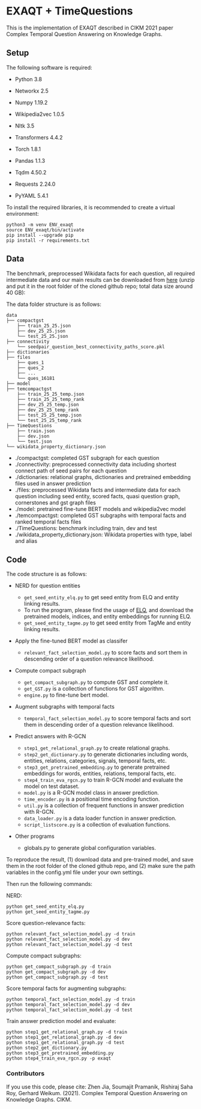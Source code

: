 EXAQT + TimeQuestions
============

This is the implementation of EXAQT described in CIKM 2021 paper Complex Temporal Question Answering on Knowledge Graphs.

Setup 
------

The following software is required:

* Python 3.8

* Networkx 2.5

* Numpy 1.19.2

* Wikipedia2vec 1.0.5

* Nltk 3.5

* Transformers 4.4.2

* Torch 1.8.1

* Pandas 1.1.3

* Tqdm 4.50.2

* Requests 2.24.0

* PyYAML 5.4.1

To install the required libraries, it is recommended to create a virtual environment:

    python3 -m venv ENV_exaqt
    source ENV_exaqt/bin/activate
    pip install --upgrade pip
    pip install -r requirements.txt



Data
------
The benchmark, preprocessed Wikidata facts for each question, all required intermediate data and our main results can be downloaded from [here](https://exaqt.mpi-inf.mpg.de/static/data.zip) (unzip and put it in the root folder of the cloned github repo; total data size around 40 GB): 

The data folder structure is as follows:


```
data
├── compactgst
    ├── train_25_25.json
    ├── dev_25_25.json
    └── test_25_25.json  
├── connectivity
    └── seedpair_question_best_connectivity_paths_score.pkl    
├── dictionaries
├── files
    ├── ques_1
    ├── ques_2
    ├── ...
    └── ques_16181
├── model
├── temcompactgst
    ├── train_25_25_temp.json
    ├── train_25_25_temp_rank
    ├── dev_25_25_temp.json
    ├── dev_25_25_temp_rank
    ├── test_25_25_temp.json
    └── test_25_25_temp_rank
├── TimeQuestions
	├── train.json
    ├── dev.json
    └── test.json
└── wikidata_property_dictionary.json
```

 - ./compactgst: completed GST subgraph for each question
 - ./connectivity: preprocessed connectivity data including shortest connect path of seed pairs for each question
 - ./dictionaries: relational graphs, dictionaries and pretrained embedding files used in answer prediction
 - ./files: preprocessed Wikidata facts and intermediate data for each question including seed entity, scored facts, quasi question graph, cornerstones and gst graph files  
 - ./model: pretrained fine-tune BERT models and wikipedia2vec model
 - ./temcompactgst: completed GST subgraphs with temporal facts and ranked temporal facts files
 - ./TimeQuestions: benchmark including train, dev and test 
 - ./wikidata\_property\_dictionary.json: Wikidata properties with type, label and alias


Code
------
 
The code structure is as follows:
    
- NERD for question entities 
    - `get_seed_entity_elq.py` to get seed entity from ELQ and entity linking results.
    - To run the program, please find the usage of [ELQ](https://github.com/facebookresearch/BLINK/tree/master/elq), and download the pretrained models, indices, and entity embeddings for running ELQ.
    - `get_seed_entity_tagme.py` to get seed entity from TagMe and entity linking results.
    
- Apply the fine-tuned BERT model as classifer
    - `relevant_fact_selection_model.py` to score facts and sort them in descending order of a question relevance likelihood.
    
- Compute compact subgraph
	- `get_compact_subgraph.py` to compute GST and complete it.
	- `get_GST.py` is a collection of functions for GST algorithm.
	- `engine.py` to fine-tune bert model.

- Augment subgraphs with temporal facts
    - `temporal_fact_selection_model.py` to score temporal facts and sort them in descending order of a question relevance likelihood.
	     
- Predict answers with R-GCN
	- `step1_get_relational_graph.py` to create relational graphs.
	- `step2_get_dictionary.py` to generate dictionaries including words, entities, relations, categories, signals, temporal facts, etc. 
	- `step3_get_pretrained_embedding.py` to generate pretrained embeddings for words, entities, relations, temporal facts, etc.
    - `step4_train_eva_rgcn.py` to train R-GCN model and evaluate the model on test dataset.
    - `model.py` is a R-GCN model class in answer prediction.
    - `time_encoder.py` is a positional time encoding function.
	- `util.py` is a collection of frequent functions in answer prediction with R-GCN.
	- `data_loader.py` is a data loader function in answer prediction.
	- `script_listscore.py` is a collection of evaluation functions. 

- Other programs
    - globals.py to generate global configuration variables.

To reproduce the result, (1) download data and pre-trained model, and save them in the root folder of the cloned github repo, and (2) make sure the path variables in the config.yml file under your own settings.

Then run the following commands:

NERD:

    python get_seed_entity_elq.py
    python get_seed_entity_tagme.py

Score question-relevance facts:

    python relevant_fact_selection_model.py -d train 
    python relevant_fact_selection_model.py -d dev
    python relevant_fact_selection_model.py -d test

Compute compact subgraphs:

    python get_compact_subgraph.py -d train
    python get_compact_subgraph.py -d dev
    python get_compact_subgraph.py -d test


Score temporal facts for augmenting subgraphs:

    python temporal_fact_selection_model.py -d train
    python temporal_fact_selection_model.py -d dev
    python temporal_fact_selection_model.py -d test

Train answer prediction model and evaluate:

    python step1_get_relational_graph.py -d train
    python step1_get_relational_graph.py -d dev
    python step1_get_relational_graph.py -d test
    python step2_get_dictionary.py
    python step3_get_pretrained_embedding.py
    python step4_train_eva_rgcn.py -p exaqt

### Contributors
If you use this code, please cite:
Zhen Jia, Soumajit Pramanik, Rishiraj Saha Roy, Gerhard Weikum. (2021). Complex Temporal Question Answering on Knowledge Graphs. CIKM.
```

```